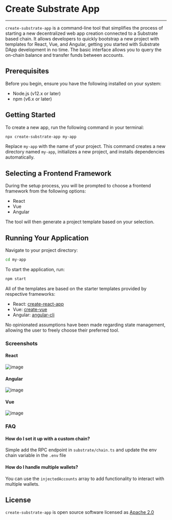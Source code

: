 # Create Substrate App
***
`create-substrate-app` is a command-line tool that simplifies the process of starting a new decentralized web app
creation connected to a Substrate based chain. It allows developers to quickly bootstrap a new project with templates
for React, Vue, and Angular, getting you started with Substrate DApp development in no time. The basic interface allows
you to query the on-chain balance and transfer funds between accounts.

## Prerequisites
Before you begin, ensure you have the following installed on your system:
- Node.js (v12.x or later)
- npm (v6.x or later)

## Getting Started
To create a new app, run the following command in your terminal:
```sh
npx create-substrate-app my-app
```
Replace `my-app` with the name of your project. This command creates a new directory named `my-app`, initializes a new
project, and installs dependencies automatically.

## Selecting a Frontend Framework
During the setup process, you will be prompted to choose a frontend framework from the following options:
- React
- Vue
- Angular

The tool will then generate a project template based on your selection.

## Running Your Application
Navigate to your project directory:
```sh
cd my-app
```
To start the application, run:
```sh
npm start
```

All of the templates are based on the starter templates provided by respective frameworks:
- React: [create-react-app](https://github.com/facebook/create-react-app)
- Vue: [create-vue](https://github.com/vuejs/create-vue)
- Angular: [angular-cli](https://github.com/angular/angular-cli)

No opinionated assumptions have been made regarding state management, allowing the user to freely choose their
preferred tool.

### Screenshots
#### React
![image](https://github.com/w3f/Grant-Milestone-Delivery/assets/13562152/11c04e1a-e504-4435-9d69-6146cc70ff2b)
#### Angular
![image](https://github.com/w3f/Grant-Milestone-Delivery/assets/13562152/65647f05-2421-4827-a169-d2be89e5380d)
#### Vue
![image](https://github.com/w3f/Grant-Milestone-Delivery/assets/13562152/0f6e2d76-2771-4663-afcb-70e3c3558008)


### FAQ
#### How do I set it up with a custom chain?
Simple add the RPC endpoint in `substrate/chain.ts` and update the env chain variable in the `.env` file
#### How do I handle multiple wallets?
You can use the `injectedAccounts` array to add functionality to interact with multiple wallets.


## License
`create-substrate-app` is open source software licensed as [Apache 2.0](https://www.apache.org/licenses/LICENSE-2.0)

